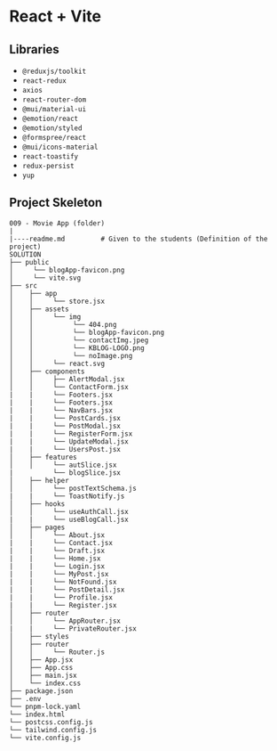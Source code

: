 # React + Vite

## Libraries
- `@reduxjs/toolkit`
- `react-redux`
- `axios`
- `react-router-dom`
- `@mui/material-ui`
- `@emotion/react`
- `@emotion/styled`
- `@formspree/react`
- `@mui/icons-material`
- `react-toastify`
- `redux-persist`
- `yup`


## Project Skeleton

```
009 - Movie App (folder)
|
|----readme.md         # Given to the students (Definition of the project)
SOLUTION
├── public
│     └── blogApp-favicon.png
│     └── vite.svg
├── src
│    ├── app
│    │     └── store.jsx
│    ├── assets
│    │     └── img
│    │          └── 404.png
│    │          └── blogApp-favicon.png
│    │          └── contactImg.jpeg
│    │          └── KBLOG-LOGO.png
│    │          └── noImage.png
│    │     └── react.svg
│    ├── components
│    │     ├── AlertModal.jsx
│    │     └── ContactForm.jsx
|    |     └── Footers.jsx
|    |     └── Footers.jsx
|    |     └── NavBars.jsx
|    |     └── PostCards.jsx
|    |     └── PostModal.jsx
|    |     └── RegisterForm.jsx
|    |     └── UpdateModal.jsx
|    |     └── UsersPost.jsx
│    ├── features
│    │     └── autSlice.jsx
|          └── blogSlice.jsx
│    ├── helper
│    │     └── postTextSchema.js
|    |     └── ToastNotify.js
│    ├── hooks
│    │     └── useAuthCall.jsx
|    |     └── useBlogCall.jsx
│    ├── pages
│    │     └── About.jsx
|    |     └── Contact.jsx
|    |     └── Draft.jsx
|    |     └── Home.jsx
|    |     └── Login.jsx
|    |     └── MyPost.jsx
|    |     └── NotFound.jsx
|    |     └── PostDetail.jsx
|    |     └── Profile.jsx
|    |     └── Register.jsx
│    ├── router
│    │     └── AppRouter.jsx
|    |     └── PrivateRouter.jsx
│    ├── styles
│    ├── router
│    │     └── Router.js
│    ├── App.jsx
│    ├── App.css
│    ├── main.jsx
│    └── index.css
├── package.json
├── .env
└── pnpm-lock.yaml
└── index.html
└── postcss.config.js
└── tailwind.config.js
└── vite.config.js
```


















